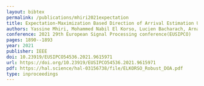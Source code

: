 ```yaml
---
layout: bibtex
permalink: /publications/mhiri2021expectation
title: Expectation-Maximization Based Direction of Arrival Estimation Under a Mixture of Noise
authors: Yassine Mhiri, Mohammed Nabil El Korso, Lucien Bacharach, Arnaud Breloy, Pascal Larzabal
conference: 2021 29th European Signal Processing conference(EUSIPCO)
pages: 1890--1893
year: 2021
publisher: IEEE
doi: 10.23919/EUSIPCO54536.2021.9615971
url: https://doi.org/10.23919/EUSIPCO54536.2021.9615971
pdf: https://hal.science/hal-03156738/file/ELKORSO_Robust_DOA.pdf
type: inproceedings
---
```

